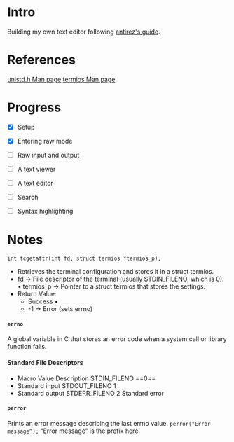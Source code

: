 # Intro
Building my own text editor following [antirez's guide](https://viewsourcecode.org/snaptoken/kilo/).

# References
[unistd.h Man page](https://pubs.opengroup.org/onlinepubs/7908799/xsh/unistd.h.html)
[termios Man page](https://linux.die.net/man/3/termios)

# Progress
- [x] Setup
- [x] Entering raw mode
- [ ] Raw input and output
- [ ] A text viewer
- [ ] A text editor
- [ ] Search
- [ ] Syntax highlighting


# Notes
`int tcgetattr(int fd, struct termios *termios_p);`
- Retrieves the terminal configuration and stores it in a struct termios.
- fd → File descriptor of the terminal (usually STDIN_FILENO, which is 0). • termios_p → Pointer to a struct termios that stores the settings.
- Return Value:
  - Success •
  - -1 → Error (sets errno)

#### `errno`
A global variable in C that stores an error code when a system call or library function fails.

#### Standard File Descriptors
- Macro Value Description STDIN_FILENO ==0==
- Standard input STDOUT_FILENO 1
- Standard output STDERR_FILENO 2 Standard error

#### `perror`
Prints an error message describing the last errno value.
`perror("Error message”);`
“Error message” is the prefix here.
